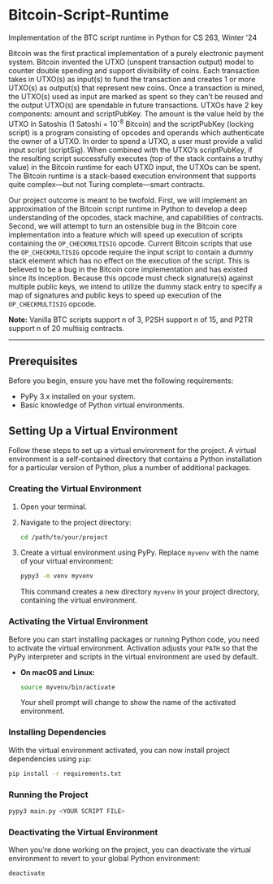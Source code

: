 # Bitcoin-Script-Runtime
Implementation of the BTC script runtime in Python for CS 263, Winter '24

Bitcoin was the first practical implementation of a purely electronic payment system. Bitcoin invented the UTXO (unspent transaction output) model to counter double spending and support divisibility of coins. Each transaction takes in UTXO(s) as input(s) to fund the transaction and creates 1 or more UTXO(s) as output(s) that represent new coins. Once a transaction is mined, the UTXO(s) used as input are marked as spent so they can’t be reused and the output UTXO(s) are spendable in future transactions. UTXOs have 2 key components: amount and scriptPubKey. The amount is the value held by the UTXO in Satoshis (1​​ Satoshi = 10<sup>-8</sup> Bitcoin) and the scriptPubKey (locking script) is a program consisting of opcodes and operands which authenticate the owner of a UTXO. In order to spend a UTXO, a user must provide a valid input script (scriptSig). When combined with the UTXO’s scriptPubKey, if the resulting script successfully executes (top of the stack contains a truthy value) in the Bitcoin runtime for each UTXO input, the UTXOs can be spent. The Bitcoin runtime is a stack-based execution environment that supports quite complex—but not Turing complete—smart contracts.

Our project outcome is meant to be twofold. First, we will implement an approximation of the Bitcoin script runtime in Python to develop a deep understanding of the opcodes, stack machine, and capabilities of contracts. Second, we will attempt to turn an ostensible bug in the Bitcoin core implementation into a feature which will speed up execution of scripts containing the `OP_CHECKMULTISIG` opcode. Current Bitcoin scripts that use the `OP_CHECKMULTISIG` opcode require the input script to contain a dummy stack element which has no effect on the execution of the script. This is believed to be a bug in the Bitcoin core implementation and has existed since its inception. Because this opcode must check signature(s) against multiple public keys, we intend to utilize the dummy stack entry to specify a map of signatures and public keys to speed up execution of the `OP_CHECKMULTISIG` opcode. 

**Note:** Vanilla BTC scripts support n of 3, P2SH support n of 15, and P2TR support n of 20 multisig contracts.

---

## Prerequisites

Before you begin, ensure you have met the following requirements:

- PyPy 3.x installed on your system.
- Basic knowledge of Python virtual environments.

## Setting Up a Virtual Environment

Follow these steps to set up a virtual environment for the project. A virtual environment is a self-contained directory that contains a Python installation for a particular version of Python, plus a number of additional packages.

### Creating the Virtual Environment

1. Open your terminal.
2. Navigate to the project directory:

    ```sh
    cd /path/to/your/project
    ```

3. Create a virtual environment using PyPy. Replace `myvenv` with the name of your virtual environment:

    ```sh
    pypy3 -m venv myvenv
    ```

    This command creates a new directory `myvenv` in your project directory, containing the virtual environment.

### Activating the Virtual Environment

Before you can start installing packages or running Python code, you need to activate the virtual environment. Activation adjusts your `PATH` so that the PyPy interpreter and scripts in the virtual environment are used by default.

- **On macOS and Linux:**

    ```sh
    source myvenv/bin/activate
    ```

    Your shell prompt will change to show the name of the activated environment.

### Installing Dependencies

With the virtual environment activated, you can now install project dependencies using `pip`:

```sh
pip install -r requirements.txt
```

### Running the Project

```sh
pypy3 main.py <YOUR SCRIPT FILE>
```

### Deactivating the Virtual Environment

When you're done working on the project, you can deactivate the virtual environment to revert to your global Python environment:

```sh
deactivate
```

